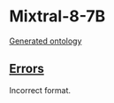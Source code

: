# Mixtral-8-7B

[Generated ontology](./ontology.txt)


## [Errors](./ontology_notes.txt)

Incorrect format.
